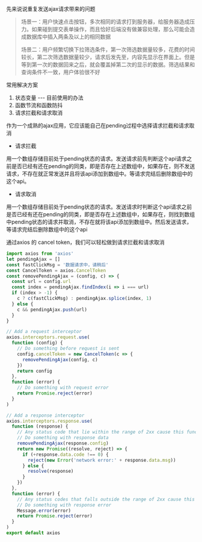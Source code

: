 先来说说重复发送ajax请求带来的问题

> 场景一：用户快速点击按钮，多次相同的请求打到服务器，给服务器造成压力。如果碰到提交表单操作，而且恰好后端没有做兼容处理，那么可能会造成数据库中插入两条及以上的相同数据
> 
> 场景二：用户频繁切换下拉筛选条件，第一次筛选数据量较多，花费的时间较长，第二次筛选数据量较少，请求后发先至，内容先显示在界面上。但是等到第一次的数据回来之后，就会覆盖掉第二次的显示的数据。筛选结果和查询条件不一致，用户体验很不好

常用解决方案

1. 状态变量 --- 目前使用的办法
2. 函数节流和函数防抖
3. 请求拦截和请求取消

作为一个成熟的ajax应用，它应该能自己在pending过程中选择请求拦截和请求取消

- 请求拦截

用一个数组存储目前处于pending状态的请求。发送请求前先判断这个api请求之前是否已经有还在pending的同类，即是否存在上述数组中，如果存在，则不发送请求，不存在就正常发送并且将该api添加到数组中。等请求完结后删除数组中的这个api。

- 请求取消

用一个数组存储目前处于pending状态的请求。发送请求时判断这个api请求之前是否已经有还在pending的同类，即是否存在上述数组中，如果存在，则找到数组中pending状态的请求并取消，不存在就将该api添加到数组中。然后发送请求，等请求完结后删除数组中的这个api

通过axios 的 cancel token，我们可以轻松做到请求拦截和请求取消

```javascript
import axios from 'axios'
let pendingAjax = []
const fastClickMsg = '数据请求中，请稍后'
const CancelToken = axios.CancelToken
const removePendingAjax = (config, c) => {
  const url = config.url
  const index = pendingAjax.findIndex(i => i === url)
  if (index > -1) {
    c ? c(fastClickMsg) : pendingAjax.splice(index, 1)
  } else {
    c && pendingAjax.push(url)
  }
}

// Add a request interceptor
axios.interceptors.request.use(
  function (config) {
    // Do something before request is sent
    config.cancelToken = new CancelToken(c => {
      removePendingAjax(config, c)
    })
    return config
  },
  function (error) {
    // Do something with request error
    return Promise.reject(error)
  }
)

// Add a response interceptor
axios.interceptors.response.use(
  function (response) {
    // Any status code that lie within the range of 2xx cause this function to trigger
    // Do something with response data
    removePendingAjax(response.config)
    return new Promise((resolve, reject) => {
      if (+response.data.code !== 0) {
        reject(new Error('network error:' + response.data.msg))
      } else {
        resolve(response)
      }
    })
  },
  function (error) {
    // Any status codes that falls outside the range of 2xx cause this function to trigger
    // Do something with response error
    Message.error(error)
    return Promise.reject(error)
  }
)
export default axios
```
